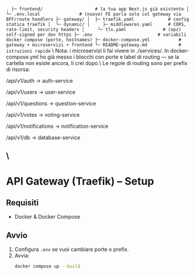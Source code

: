 `.
├─ frontend/                    # la tua app Next.js già esistente
│  └─ .env.local               # (nuovo) FE parla solo col gateway via BFF/route handlers
├─ gateway/
│  ├─ traefik.yaml             # config statica traefik
│  └─ dynamic/
│     ├─ middlewares.yaml      # CORS, rate-limit, security headers
│     └─ tls.yaml              # (opz) self-signed per dev https
├─ .env                         # variabili docker compose (porte, hostnames)
├─ docker-compose.yml           # gateway + microservizi + frontend
└─ README-gateway.md            # istruzioni rapide`
\\
Nota: i microservizi li fai vivere in ./services/<nome-servizio>. In docker-compose.yml ho già messo i blocchi con porte e label di routing — se la cartella non esiste ancora, li crei dopo.\\
Le regole di routing sono per prefix di risorsa:

/api/v1/auth → auth-service

/api/v1/users → user-service

/api/v1/questions → question-service

/api/v1/votes → voting-service

/api/v1/notifications → notification-service

/api/v1/db → database-service

\\
------------------------------------------
# API Gateway (Traefik) – Setup

## Requisiti
- Docker & Docker Compose

## Avvio

1. Configura `.env` se vuoi cambiare porte o prefix.
2. Avvia:
   ```bash
   docker compose up --build

